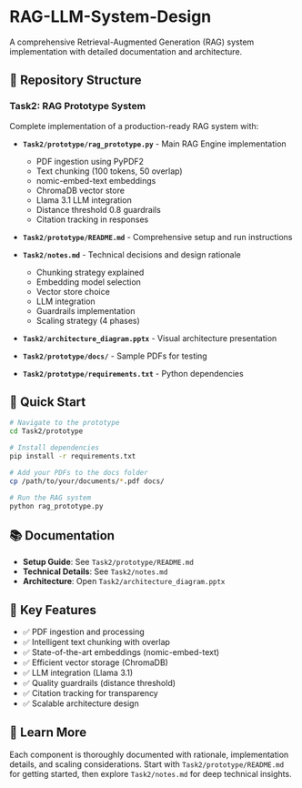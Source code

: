 # RAG-LLM-System-Design

A comprehensive Retrieval-Augmented Generation (RAG) system implementation with detailed documentation and architecture.

## 📁 Repository Structure

### Task2: RAG Prototype System
Complete implementation of a production-ready RAG system with:

- **`Task2/prototype/rag_prototype.py`** - Main RAG Engine implementation
  - PDF ingestion using PyPDF2
  - Text chunking (100 tokens, 50 overlap)
  - nomic-embed-text embeddings
  - ChromaDB vector store
  - Llama 3.1 LLM integration
  - Distance threshold 0.8 guardrails
  - Citation tracking in responses

- **`Task2/prototype/README.md`** - Comprehensive setup and run instructions

- **`Task2/notes.md`** - Technical decisions and design rationale
  - Chunking strategy explained
  - Embedding model selection
  - Vector store choice
  - LLM integration
  - Guardrails implementation
  - Scaling strategy (4 phases)

- **`Task2/architecture_diagram.pptx`** - Visual architecture presentation

- **`Task2/prototype/docs/`** - Sample PDFs for testing

- **`Task2/prototype/requirements.txt`** - Python dependencies

## 🚀 Quick Start

```bash
# Navigate to the prototype
cd Task2/prototype

# Install dependencies
pip install -r requirements.txt

# Add your PDFs to the docs folder
cp /path/to/your/documents/*.pdf docs/

# Run the RAG system
python rag_prototype.py
```

## 📚 Documentation

- **Setup Guide**: See `Task2/prototype/README.md`
- **Technical Details**: See `Task2/notes.md`
- **Architecture**: Open `Task2/architecture_diagram.pptx`

## 🔑 Key Features

- ✅ PDF ingestion and processing
- ✅ Intelligent text chunking with overlap
- ✅ State-of-the-art embeddings (nomic-embed-text)
- ✅ Efficient vector storage (ChromaDB)
- ✅ LLM integration (Llama 3.1)
- ✅ Quality guardrails (distance threshold)
- ✅ Citation tracking for transparency
- ✅ Scalable architecture design

## 📖 Learn More

Each component is thoroughly documented with rationale, implementation details, and scaling considerations. Start with `Task2/prototype/README.md` for getting started, then explore `Task2/notes.md` for deep technical insights.